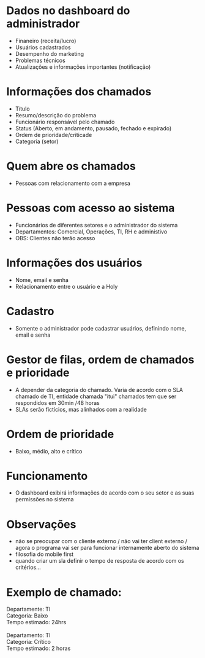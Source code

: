 # Dados no dashboard do administrador
- Finaneiro (receita/lucro)
- Usuários cadastrados
- Desempenho do marketing
- Problemas técnicos
- Atualizações e informações importantes (notificação)

# Informações dos chamados
- Título
- Resumo/descrição do problema
- Funcionário responsável pelo chamado
- Status (Aberto, em andamento, pausado, fechado e expirado)
- Ordem de prioridade/criticade
- Categoria (setor)

# Quem abre os chamados
- Pessoas com relacionamento com a empresa

# Pessoas com acesso ao sistema
- Funcionários de diferentes setores e o administrador do sistema
- Departamentos: Comercial, Operações, TI, RH e administivo
- OBS: Clientes não terão acesso

# Informações dos usuários
- Nome, email e senha 
- Relacionamento entre o usuário e a Holy

# Cadastro
- Somente o administrador pode cadastrar usuários, definindo nome, email e senha

# Gestor de filas, ordem de chamados e prioridade
- A depender da categoria do chamado. Varia de acordo com o SLA chamado de TI, entidade chamada "itui" chamados tem que ser respondidos em 30min /48 horas
- SLAs serão fictícios, mas alinhados com a realidade

# Ordem de prioridade
- Baixo, médio, alto e crítico

# Funcionamento
- O dashboard exibirá informações de acordo com o seu setor e as suas permissões no sistema

# Observações
- não se preocupar com o cliente externo / não vai ter client externo / agora o programa vai ser para funcionar internamente
aberto do sistema 
- filosofia do mobile first
- quando criar um sla definir o tempo de resposta de acordo com os critérios... 

# Exemplo de chamado:
Departamente: TI <br/>
Categoria: Baixo <br/>
Tempo estimado: 24hrs <br/>
<br/>
Departamento: TI <br/>
Categoria: Crítico <br/>
Tempo estimado: 2 horas <br/>
